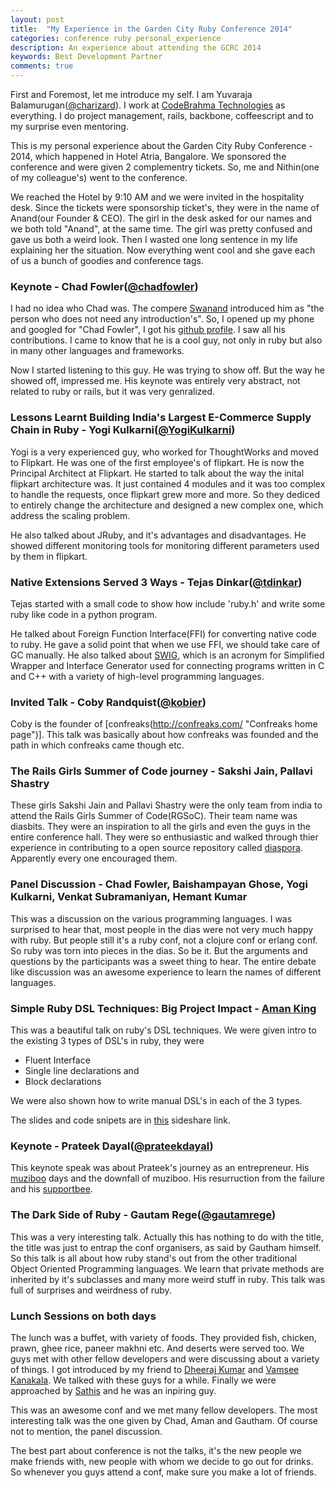 ```yaml
---
layout: post
title:  "My Experience in the Garden City Ruby Conference 2014"
categories: conference ruby personal_experience
description: An experience about attending the GCRC 2014
keywords: Best Development Partner
comments: true
---
```


First and Foremost, let me introduce my self. I am Yuvaraja Balamurugan([@charizard](https://twitter.com/Charizard_ "My twitter profile")). I work at [CodeBrahma Technologies](https://twitter.com/codebrahma "codebrahma's official twitter profile") as everything. I do project management, rails, backbone, coffeescript and to my surprise even mentoring.

This is my personal experience about the Garden City Ruby Conference - 2014, which happened in Hotel Atria, Bangalore. We sponsored the conference and were given 2 complementry tickets. So, me and Nithin(one of my colleague's) went to the conference.

We reached the Hotel by 9:10 AM and we were invited in the hospitality desk. Since the tickets were sponsorship ticket's, they were in the name of Anand(our Founder & CEO). The girl in the desk asked for our names and we both told "Anand", at the same time. The girl was pretty confused and gave us both a weird look. Then I wasted one long sentence in my life explaining her the situation. Now everything went cool and she gave each of us a bunch of goodies and conference tags.


### Keynote - Chad Fowler([@chadfowler](https://twitter.com/chadfowler "Chad's twitter profile"))

I had no idea who Chad was. The compere [Swanand](https://twitter.com/_swanand "Swanand's twitter profile") introduced him as "the person who does not need any introduction's". So, I opened up my phone and googled for "Chad Fowler", I got his [github profile](https://github.com/chad "Chad's github profile"). I saw all his contributions. I came to know that he is a cool guy, not only in ruby but also in many other languages and frameworks.

Now I started listening to this guy. He was trying to show off. But the way he showed off, impressed me. His keynote was entirely very abstract, not related to ruby or rails, but it was very genralized.

### Lessons Learnt Building India's Largest E-Commerce Supply Chain in Ruby - Yogi Kulkarni([@YogiKulkarni](https://twitter.com/YogiKulkarni "Yogi's twitter profile"))

Yogi is a very experienced guy, who worked for ThoughtWorks and moved to Flipkart. He was one of the first employee's of flipkart. He is now the Principal Architect at Flipkart. He started to talk about the way the inital flipkart architecture was. It just contained 4 modules and it was too complex to handle the requests, once flipkart grew more and more. So they dediced to entirely change the architecture and designed a new complex one, which address the scaling problem.

He also talked about JRuby, and it's advantages and disadvantages. He showed different monitoring tools for monitoring different parameters used by them in flipkart.

### Native Extensions Served 3 Ways - Tejas Dinkar([@tdinkar](https://twitter.com/tdinkar "Tejas's twitter profile"))

Tejas started with a small code to show how include 'ruby.h' and write some ruby like code in a python program.

He talked about Foreign Function Interface(FFI) for converting native code to ruby. He gave a solid point that when we use FFI, we should take care of GC manually. He also talked about [SWIG](http://www.swig.org/ "SWIG home page"), which is an acronym for Simplified Wrapper and Interface Generator used for connecting programs written in C and C++ with a variety of high-level programming languages. 

### Invited Talk - Coby Randquist([@kobier](https://twitter.com/kobier "Koby's twitter profile"))

Coby is the founder of [confreaks(http://confreaks.com/ "Confreaks home page")]. This talk was basically about how confreaks was founded and the path in which confreaks came though etc.

### The Rails Girls Summer of Code journey - Sakshi Jain, Pallavi Shastry

These girls Sakshi Jain and Pallavi Shastry were the only team from india to attend the Rails Girls Summer of Code(RGSoC). Their team name was diasbits. They were an inspiration to all the girls and even the guys in the entire conference hall. They were so enthusiastic and walked through thier experience in contributing to a open source repository called [diaspora](https://github.com/diaspora/diaspora "Diaspora's github page"). Apparently every one encouraged them.

### Panel Discussion - Chad Fowler, Baishampayan Ghose, Yogi Kulkarni, Venkat Subramaniyan, Hemant Kumar

This was a discussion on the various programming languages. I was surprised to hear that, most people in the dias were not very much happy with ruby. But people still it's a ruby conf, not a clojure conf or erlang conf. So ruby was torn into pieces in the dias. So be it. But the arguments and questions by the participants was a sweet thing to hear. The entire debate like discussion was an awesome experience to learn the names of different languages.

### Simple Ruby DSL Techniques: Big Project Impact - [Aman King](http://www.amanking.com/ "Aman's home page")

This was a beautiful talk on ruby's DSL techniques. We were given intro to the existing 3 types of DSL's in ruby, they were

- Fluent Interface
- Single line declarations and
- Block declarations

We were also shown how to write manual DSL's in each of the 3 types.

The slides and code snipets are in [this](http://www.slideshare.net/amanking/simple-ruby-dsl-techniques-big-project-impact "Simple Ruby DSL Techniques: Big Project Impact!") sideshare link.

### Keynote - Prateek Dayal([@prateekdayal](https://twitter.com/prateekdayal "Prateek's twitter profile"))

This keynote speak was about Prateek's journey as an entrepreneur. His [muziboo](http://www.muziboo.com/ " muziboo's home page") days and the downfall of muziboo. His resurruction from the failure and his [supportbee](https://supportbee.com/ "supportbee's home page").

### The Dark Side of Ruby - Gautam Rege([@gautamrege](https://twitter.com/gautamrege "Gautham's twitter profile"))

This was a very interesting talk. Actually this has nothing to do with the title, the title was just to entrap the conf organisers, as said by Gautham himself. So this talk is all about how ruby stand's out from the other traditional Object Oriented Programming languages. We learn that private methods are inherited by it's subclasses and many more weird stuff in ruby. This talk was full of surprises and weirdness of ruby.

### Lunch Sessions on both days

The lunch was a buffet, with variety of foods. They provided fish, chicken, prawn, ghee rice, paneer makhni etc. And deserts were served too. We guys met with other fellow developers and were discussing about a variety of things. I got introduced by my friend to [Dheeraj Kumar](https://twitter.com/codepodu "Dheeraj's twitter profile") and [Vamsee Kanakala](https://twitter.com/vamsee "Vamsee's twitter profile"). We talked with these guys for a while. Finally we were approached by [Sathis](https://twitter.com/satishperala "Sathis's twitter profile") and he was an inpiring guy.

This was an awesome conf and we met many fellow developers. The most interesting talk was the one given by Chad, Aman and Gautham. Of course not to mention, the panel discussion.

The best part about conference is not the talks, it's the new people we make friends with, new people with whom we decide to go out for drinks. So whenever you guys attend a conf, make sure you make a lot of friends.
